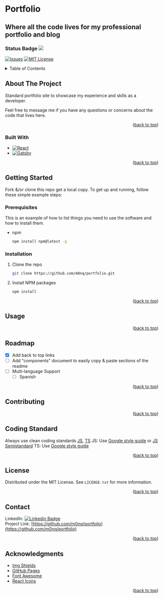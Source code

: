 # Portfolio

## Where all the code lives for my professional portfolio and blog

### Status Badge ![](https://github.com/m0nq/m0nq.github.io/workflows/Deploy/badge.svg)

<!-- PROJECT SHIELDS -->
<!--
*** I'm using markdown "reference style" links for readability.
*** Reference links are enclosed in brackets [ ] instead of parentheses ( ).
*** See the bottom of this document for the declaration of the reference variables
*** for contributors-url, forks-url, etc. This is an optional, concise syntax you may use.
*** https://www.markdownguide.org/basic-syntax/#reference-style-links
-->

[//]: # ([![Contributors][contributors-shield]][contributors-url])

[//]: # ([![Forks][forks-shield]][forks-url])

[//]: # ([![Stargazers][stars-shield]][stars-url])
[![Issues][issues-shield]][issues-url]
[![MIT License][license-shield]][license-url]

[//]: # ([![LinkedIn][linkedin-shield]][linkedin-url])



<!-- PROJECT LOGO -->

[//]: # (<br />)

[//]: # (<div align="center">)

[//]: # (  <a href="https://github.com/othneildrew/Best-README-Template">)

[//]: # (    <img src="images/logo.png" alt="Logo" width="80" height="80">)

[//]: # (  </a>)

[//]: # ()

[//]: # (<h3 align="center">Best-README-Template</h3>)

[//]: # ()

[//]: # (  <p align="center">)

[//]: # (    An awesome README template to jumpstart your projects!)

[//]: # (    <br />)

[//]: # (    <a href="https://github.com/othneildrew/Best-README-Template"><strong>Explore the docs »</strong></a>)

[//]: # (    <br />)

[//]: # (    <br />)

[//]: # (    <a href="https://github.com/othneildrew/Best-README-Template">View Demo</a>)

[//]: # (    ·)

[//]: # (    <a href="https://github.com/othneildrew/Best-README-Template/issues">Report Bug</a>)

[//]: # (    ·)

[//]: # (    <a href="https://github.com/othneildrew/Best-README-Template/issues">Request Feature</a>)

[//]: # (  </p>)

[//]: # (</div>)



<!-- TABLE OF CONTENTS -->
<details>
  <summary>Table of Contents</summary>
  <ol>
    <li>
      <a href="#about-the-project">About The Project</a>
      <ul>
        <li><a href="#built-with">Built With</a></li>
      </ul>
    </li>
    <li>
      <a href="#getting-started">Getting Started</a>
      <ul>
        <li><a href="#prerequisites">Prerequisites</a></li>
        <li><a href="#installation">Installation</a></li>
      </ul>
    </li>
    <li><a href="#usage">Usage</a></li>
    <li><a href="#roadmap">Roadmap</a></li>
    <li><a href="#contributing">Contributing</a></li>
    <li><a href="#license">License</a></li>
    <li><a href="#contact">Contact</a></li>
    <li><a href="#acknowledgments">Acknowledgments</a></li>
  </ol>
</details>



<!-- ABOUT THE PROJECT -->

## About The Project

[//]: # ([![Product Name Screen Shot][product-screenshot]]&#40;https://example.com&#41;)

Standard portfolio site to showcase my experience and skills as a developer.

Feel free to message me if you have any questions or concerns about the code that lives here.

<p align="right">(<a href="#readme-top">back to top</a>)</p>

### Built With

[//]: # (* [![Next][Next.js]][Next-url])

* [![React][React.js]][React-url]
* [![Gatsby][Gatsby.js]][Gatsby-url]

[//]: # (* [![Vue][Vue.js]][Vue-url])

[//]: # (* [![Angular][Angular.io]][Angular-url])

[//]: # (* [![Svelte][Svelte.dev]][Svelte-url])

[//]: # (* [![Laravel][Laravel.com]][Laravel-url])

[//]: # (* [![Bootstrap][Bootstrap.com]][Bootstrap-url])

[//]: # (* [![JQuery][JQuery.com]][JQuery-url])

<p align="right">(<a href="#readme-top">back to top</a>)</p>

<!-- GETTING STARTED -->

## Getting Started

Fork &/or clone this repo get a local copy. To get up and running, follow these simple example steps:

### Prerequisites

This is an example of how to list things you need to use the software and how to install them.

* npm
  ```sh
  npm install npm@latest -g
  ```

### Installation

[//]: # (1. Get a free API Key at [https://example.com]&#40;https://example.com&#41;)

1. Clone the repo
   ```sh
   git clone https://github.com/m0nq/portfolio.git
   ```
2. Install NPM packages
   ```sh
   npm install
   ```

[//]: # (3. Enter your API in `config.js`)

[//]: # (   ```js)

[//]: # (   const API_KEY = 'ENTER YOUR API';)

[//]: # (   ```)

<p align="right">(<a href="#readme-top">back to top</a>)</p>



<!-- USAGE EXAMPLES -->

## Usage

[//]: # (Use this space to show useful examples of how a project can be used. Additional screenshots, code examples and demos)

[//]: # (work well in this space. You may also link to more resources.)

[//]: # (_For more examples, please refer to the [Documentation]&#40;https://example.com&#41;_)

<p align="right">(<a href="#readme-top">back to top</a>)</p>



<!-- ROADMAP -->

## Roadmap

- [X] Add back to top links
- [ ] Add "components" document to easily copy & paste sections of the readme
- [ ] Multi-language Support
    - [ ] Spanish

[//]: # (See the [open issues]&#40;https://github.com/othneildrew/Best-README-Template/issues&#41; for a full list of proposed features &#40;)

[//]: # (and known issues&#41;.)

<p align="right">(<a href="#readme-top">back to top</a>)</p>



<!-- CONTRIBUTING -->

## Contributing

[//]: # (Contributions are what make the open source community such an amazing place to learn, inspire, and create. Any)

[//]: # (contributions you make are **greatly appreciated**.)

[//]: # ()

[//]: # (If you have a suggestion that would make this better, please fork the repo and create a pull request. You can also)

[//]: # (simply open an issue with the tag "enhancement".)

[//]: # (Don't forget to give the project a star! Thanks again!)

[//]: # ()

[//]: # (1. Fork the Project)

[//]: # (2. Create your Feature Branch &#40;`git checkout -b feature/AmazingFeature`&#41;)

[//]: # (3. Commit your Changes &#40;`git commit -m 'Add some AmazingFeature'`&#41;)

[//]: # (4. Push to the Branch &#40;`git push origin feature/AmazingFeature`&#41;)

[//]: # (5. Open a Pull Request)

<p align="right">(<a href="#readme-top">back to top</a>)</p>


<!-- CODE STANDARD -->

## Coding Standard

Always use clean coding
standards [JS](https://github.com/ryanmcdermott/clean-code-javascript), [TS](https://github.com/labs42io/clean-code-typescript)
JS: Use [Google style guide](https://google.github.io/styleguide/jsguide.html)
or [JS Semistandard](https://github.com/standard/semistandard)
TS: Use [Google style guide](https://google.github.io/styleguide/tsguide.html)

<p align="right">(<a href="#readme-top">back to top</a>)</p>

<!-- LICENSE -->

## License

Distributed under the MIT License. See `LICENSE.txt` for more information.

<p align="right">(<a href="#readme-top">back to top</a>)</p>


<!-- CONTACT -->

## Contact

[//]: # (Your Name - [@your_twitter]&#40;https://twitter.com/your_username&#41; - email@example.com)

LinkedIn: [![Linkedin Badge](https://img.shields.io/badge/-Monk%20Wellington-blue?style=flat&logo=Linkedin&logoColor=white)](https://linked.com/in/monkwellington)  
Project Link: [https://github.com/m0nq/portfolio](https://github.com/m0nq/portfolio)

<p align="right">(<a href="#readme-top">back to top</a>)</p>



<!-- ACKNOWLEDGMENTS -->

## Acknowledgments

[//]: # (Use this space to list resources you find helpful and would like to give credit to. I've included a few of my favorites)

[//]: # (to kick things off!)

[//]: # (* [Choose an Open Source License]&#40;https://choosealicense.com&#41;)

[//]: # (* [GitHub Emoji Cheat Sheet]&#40;https://www.webpagefx.com/tools/emoji-cheat-sheet&#41;)

[//]: # (* [Malven's Flexbox Cheatsheet]&#40;https://flexbox.malven.co/&#41;)

[//]: # (* [Malven's Grid Cheatsheet]&#40;https://grid.malven.co/&#41;)

* [Img Shields](https://shields.io)
* [GitHub Pages](https://pages.github.com)
* [Font Awesome](https://fontawesome.com)
* [React Icons](https://react-icons.github.io/react-icons/search)

<p align="right">(<a href="#readme-top">back to top</a>)</p>



<!-- MARKDOWN LINKS & IMAGES -->
<!-- https://www.markdownguide.org/basic-syntax/#reference-style-links -->

[contributors-shield]: https://img.shields.io/github/contributors/othneildrew/Best-README-Template.svg?style=for-the-badge

[contributors-url]: https://github.com/m0nq/portfolio/graphs/contributors

[forks-shield]: https://img.shields.io/github/forks/othneildrew/Best-README-Template.svg?style=for-the-badge

[forks-url]: https://github.com/m0nq/portfolio/forks

[stars-shield]: https://img.shields.io/github/stars/othneildrew/Best-README-Template.svg?style=for-the-badge

[stars-url]: https://github.com/m0nq/portfolio/graphs/stargazers

[issues-shield]: https://img.shields.io/github/issues/m0nq/portfolio.svg?style=for-the-badge

[issues-url]: https://github.com/m0nq/portfolio/issues

[license-shield]: https://img.shields.io/github/license/othneildrew/Best-README-Template.svg?style=for-the-badge

[license-url]: https://github.com/m0nq/portfolio/blob/master/LICENSE

[linkedin-shield]: https://img.shields.io/badge/-LinkedIn-black.svg?style=for-the-badge&logo=linkedin&colorB=555

[linkedin-url]: https://linkedin.com/in/monkwellington

[product-screenshot]: images/screenshot.png

[Next.js]: https://img.shields.io/badge/next.js-000000?style=for-the-badge&logo=nextdotjs&logoColor=white

[Next-url]: https://nextjs.org/

[React.js]: https://img.shields.io/badge/React-20232A?style=for-the-badge&logo=react&logoColor=61DAFB

[React-url]: https://reactjs.org/

[//]: # ([Vue.js]: https://img.shields.io/badge/Vue.js-35495E?style=for-the-badge&logo=vuedotjs&logoColor=4FC08D)

[//]: # ()

[//]: # ([Vue-url]: https://vuejs.org/)

[//]: # ()

[//]: # ([Angular.io]: https://img.shields.io/badge/Angular-DD0031?style=for-the-badge&logo=angular&logoColor=white)

[//]: # ()

[//]: # ([Angular-url]: https://angular.io/)

[//]: # ()

[//]: # ([Svelte.dev]: https://img.shields.io/badge/Svelte-4A4A55?style=for-the-badge&logo=svelte&logoColor=FF3E00)

[//]: # ()

[//]: # ([Svelte-url]: https://svelte.dev/)

[//]: # ()

[//]: # ([Laravel.com]: https://img.shields.io/badge/Laravel-FF2D20?style=for-the-badge&logo=laravel&logoColor=white)

[//]: # ()

[//]: # ([Laravel-url]: https://laravel.com)

[Gatsby.js]: https://img.shields.io/badge/Gatsby-%23663399.svg?style=for-the-badge&logo=gatsby&logoColor=white

[Gatsby-url]: https://www.gatsbyjs.com/

